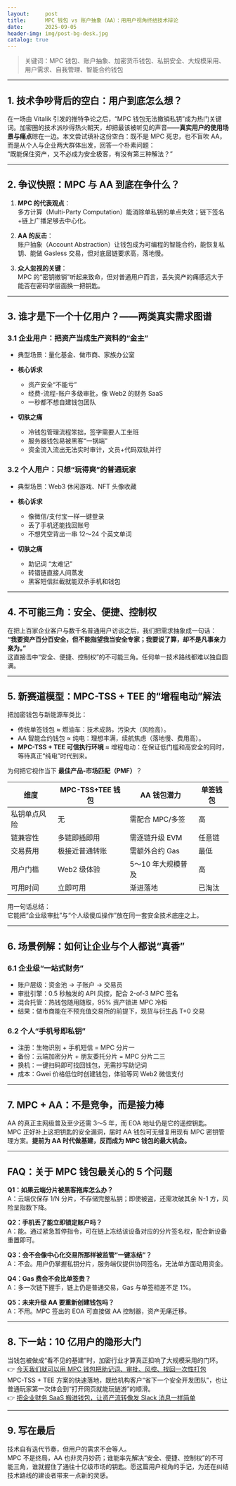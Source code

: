 ```yaml
---
layout:     post
title:      MPC 钱包 vs 账户抽象（AA）：用用户视角终结技术辩论
date:       2025-09-05
header-img: img/post-bg-desk.jpg
catalog: true
---
```


> 关键词：MPC 钱包、账户抽象、加密货币钱包、私钥安全、大规模采用、用户需求、自我管理、智能合约钱包

---

## 1. 技术争吵背后的空白：用户到底怎么想？

在一场由 Vitalik 引发的推特争论之后，“MPC 钱包无法撤销私钥”成为热门关键词。加密圈的技术派吵得热火朝天，却把最该被听见的声音——**真实用户的使用场景与痛点**晾在一边。本文尝试填补这份空白：既不是 MPC 死忠，也不盲吹 AA，而是从个人与企业两大群体出发，回答一个朴素问题：  
“既能保住资产，又不必成为安全极客，有没有第三种解法？”

---

## 2. 争议快照：MPC 与 AA 到底在争什么？

1. **MPC 的代表观点**：  
   多方计算（Multi-Party Computation）能消除单私钥的单点失效；链下签名+链上广播足够去中心化。

2. **AA 的反击**：  
   账户抽象（Account Abstraction）让钱包成为可编程的智能合约，能恢复私钥、能做 Gasless 交易，但对底层链要求高，落地慢。

3. **众人忽视的关键**：  
   MPC 的“密钥撤销”听起来致命，但对普通用户而言，丢失资产的痛感远大于能否在密码学层面换一把钥匙。

---

## 3. 谁才是下一个十亿用户？——两类真实需求图谱

### 3.1 企业用户：把资产当成生产资料的“金主”

- 典型场景：量化基金、做市商、家族办公室  
- **核心诉求**  
  - 资产安全“不能亏”  
  - 经费-流程-账户多级审批，像 Web2 的财务 SaaS  
  - 一秒都不想自建钱包团队  

- **切肤之痛**  
  - 冷钱包管理流程笨拙，签字需要人工坐班  
  - 服务器钱包易被黑客“一锅端”  
  - 资金流入流出无法实时审计，文员+代码双轨并行

### 3.2 个人用户：只想“玩得爽”的普通玩家

- 典型场景：Web3 休闲游戏、NFT 头像收藏  
- **核心诉求**  
  - 像微信/支付宝一样一键登录  
  - 丢了手机还能找回账号  
  - 不想凭空背出一串 12～24 个英文单词

- **切肤之痛**  
  - 助记词 “太难记”  
  - 转错链直接人间蒸发  
  - 黑客短信拦截就能双杀手机和钱包

---

## 4. 不可能三角：安全、便捷、控制权

在把上百家企业客户与数千名普通用户访谈之后，我们把需求抽象成一句话：  
**“我要资产百分百安全，但不能指望我当安全专家；我要说了算，却不是凡事亲力亲为。”**  
这直接击中“安全、便捷、控制权”的不可能三角。任何单一技术路线都难以独自圆满。

---

## 5. 新赛道模型：MPC-TSS + TEE 的“增程电动”解法

把加密钱包与新能源车类比：

- 传统单签钱包 ≈ 燃油车：技术成熟，污染大（风险高）。  
- AA 智能合约钱包 ≈ 纯电：理想丰满，续航焦虑（落地慢、费用高）。  
- **MPC-TSS + TEE 可信执行环境** ≈ 增程电动：在保证低门槛和高安全的同时，等待真正“纯电”时代到来。

为何把它视作当下 **最佳产品-市场匹配（PMF）**？

| 维度 | MPC-TSS+TEE 钱包 | AA 钱包潜力 | 单签钱包 |
|---|---|---|---|
| 私钥单点风险 | 无 | 需配合 MPC/多签 | 高 |
| 链兼容性 | 多链即插即用 | 需逐链升级 EVM | 任意链 |
| 交易费用 | 极接近普通转账 | 需额外合约 Gas | 最低 |
| 用户门槛 | Web2 级体验 | 5～10 年大规模普及 | 高 |
| 可用时间 | 立即可用 | 渐进落地 | 已淘汰 |

用一句话总结：  
它能把“企业级审批”与“个人级傻瓜操作”放在同一套安全技术底座之上。

---

## 6. 场景例解：如何让企业与个人都说“真香”

### 6.1 企业级“一站式财务”

- 账户层级：资金池 → 子账户 → 交易员  
- 审批引擎：0.5 秒触发的 API 风控，配合 2-of-3 MPC 签名  
- 混合托管：热钱包随用随取，95% 资产锁进 MPC 冷柜  
- 结果：做市商能在不预充值交易所的前提下，现货与衍生品 T+0 交易

### 6.2 个人“手机号即私钥”

- 注册：生物识别 + 手机短信 = MPC 分片一  
- 备份：云端加密分片 + 朋友委托分片 = MPC 分片二三  
- 换机：一键扫码即可找回钱包，无需抄写助记词  
- 成本：Gwei 价格低位时创建钱包，体验等同 Web2 微信支付

---

## 7. MPC + AA：不是竞争，而是接力棒

AA 的真正主网级普及至少还需 3～5 年，而 EOA 地址仍是它的遥控钥匙。  
MPC 正好补上这把钥匙的安全漏洞，届时 AA 钱包可无缝复用现有 MPC 密钥管理方案。**提前为 AA 时代做基建，反而成为 MPC 钱包的最大机会。**

---

## FAQ：关于 MPC 钱包最关心的 5 个问题

**Q1：如果云端分片被黑客拖库怎么办？**  
A：云端仅保存 1/N 分片，不存储完整私钥；即使被盗，还需攻破其余 N-1 方，风险呈指数下降。

**Q2：手机丢了能立即锁定账户吗？**  
A：能。通过紧急暂停指令，可在链上冻结该设备对应的分片签名权，配合新设备重置即可。

**Q3：会不会像中心化交易所那样被监管“一键冻结”？**  
A：不会。用户仍掌握私钥分片，服务端仅提供协同签名，无法单方面动用资金。

**Q4：Gas 费会不会比单签贵？**  
A：多一次链下握手，链上仍是普通交易，Gas 与单签相差不足 1%。

**Q5：未来升级 AA 要重新创建钱包吗？**  
A：不用。MPC 签出的 EOA 可直接做 AA 控制器，资产无痛迁移。

---

## 8. 下一站：10 亿用户的隐形大门

当钱包被做成“看不见的基建”时，加密行业才算真正扣响了大规模采用的门环。  
👉 [今天我们就可以用 MPC 钱包把助记词、审批、风控、找回一次性打包](https://okxdog.com/)  
MPC-TSS + TEE 方案的快速落地，既给机构客户“省下一个安全开发团队”，也让普通玩家第一次体会到“打开网页就能玩链游”的顺滑。  
👉 [把企业财务 SaaS 搬进钱包，让资产流转像发 Slack 消息一样简单](https://okxdog.com/)

---

## 9. 写在最后

技术自有迭代节奏，但用户的需求不会等人。  
MPC 不是终局，AA 也非灵丹妙药；谁能率先解决“安全、便捷、控制权”的不可能三角，谁就握住了通往十亿级市场的钥匙。愿这篇用户视角的手记，为还在纠结技术路线的建设者带来一点新的灵感。